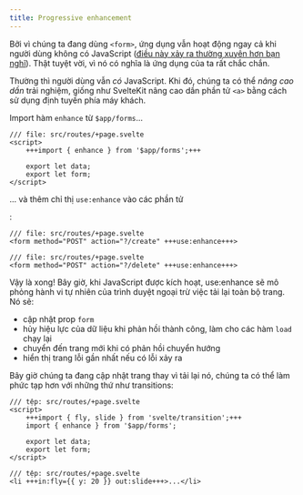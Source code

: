 ```yaml
---
title: Progressive enhancement
---
```


Bởi vì chúng ta đang dùng `<form>`, ứng dụng vẫn hoạt động ngay cả khi người dùng không có JavaScript ([điều này xảy ra thường xuyên hơn bạn nghĩ](https://kryogenix.org/code/browser/everyonehasjs.html)). Thật tuyệt vời, vì nó có nghĩa là ứng dụng của ta rất chắc chắn.

Thường thì người dùng vẫn _có_ JavaScript. Khi đó, chúng ta có thể _nâng cao dần_ trải nghiệm, giống như SvelteKit nâng cao dần phần tử `<a>` bằng cách sử dụng định tuyến phía máy khách.

Import hàm `enhance` từ `$app/forms`...

```svelte
/// file: src/routes/+page.svelte
<script>
	+++import { enhance } from '$app/forms';+++

	export let data;
	export let form;
</script>
```

... và thêm chỉ thị `use:enhance` vào các phần tử <form>:

```svelte
/// file: src/routes/+page.svelte
<form method="POST" action="?/create" +++use:enhance+++>
```

```svelte
/// file: src/routes/+page.svelte
<form method="POST" action="?/delete" +++use:enhance+++>
```

Vậy là xong! Bây giờ, khi JavaScript được kích hoạt, use:enhance sẽ mô phỏng hành vi tự nhiên của trình duyệt ngoại trừ việc tải lại toàn bộ trang. Nó sẽ:

- cập nhật prop `form`
- hủy hiệu lực của dữ liệu khi phản hồi thành công, làm cho các hàm `load` chạy lại
- chuyển đến trang mới khi có phản hồi chuyển hướng
- hiển thị trang lỗi gần nhất nếu có lỗi xảy ra

Bây giờ chúng ta đang cập nhật trang thay vì tải lại nó, chúng ta có thể làm phức tạp hơn với những thứ như transitions:

```svelte
/// tệp: src/routes/+page.svelte
<script>
	+++import { fly, slide } from 'svelte/transition';+++
	import { enhance } from '$app/forms';

	export let data;
	export let form;
</script>
```

```svelte
/// tệp: src/routes/+page.svelte
<li +++in:fly={{ y: 20 }} out:slide+++>...</li>
```
